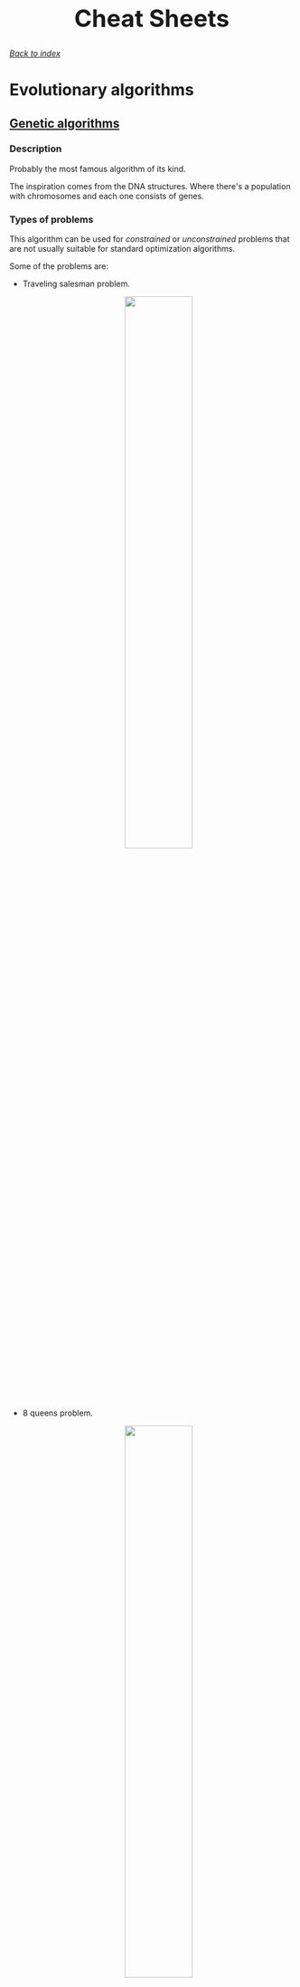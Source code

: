 <h1 align="center" style="font-size:3em">Cheat Sheets</h1>

###### [Back to index](https://github.com/LuisR-jpg/School/tree/master/Optimizaci%C3%B3n%20y%20Metaheur%C3%ADsticas%20II)

# Evolutionary algorithms

## [Genetic algorithms](https://github.com/LuisR-jpg/School/blob/master/Optimizaci%C3%B3n%20y%20Metaheur%C3%ADsticas%20II/Evolutionary%20Computing/Genetic%20Algorithms/2.%20Genetic%20Algorithms.pdf)

### Description

Probably the most famous algorithm of its kind.

The inspiration comes from the DNA structures. 
Where there's a population with chromosomes and each one consists of genes. 

### Types of problems

This algorithm can be used for *constrained* or *unconstrained* problems that are not usually suitable for standard optimization algorithms.

Some of the problems are:

- Traveling salesman problem.

    <div align = "center">
        <img width = "50%" src = "https://raw.githubusercontent.com/LuisR-jpg/School/ace1251133c78f82a528922269753d4ef6a8190e/Optimizaci%C3%B3n%20y%20Metaheur%C3%ADsticas%20II/data/TSP.jpg">
    </div>

- 8 queens problem.

    <div align = "center">
        <img width = "50%" src = "https://raw.githubusercontent.com/LuisR-jpg/School/master/Optimizaci%C3%B3n%20y%20Metaheur%C3%ADsticas%20II/data/Solutions8Queens.webp">
    </div>

### Representation

There are several alternatives:

- Binary representation.
    
    It's the original approach; the implementation is an array of bools.

- Integer representation.
    
    Integer array.

- Real representation.

    Array $x$ where each $x_i$ is a real number.

### Parent selection technique

- Roulette/Proportional selection

    We can think of a roulette that has one slice per chromosome of the population. The size of the slice varies depending on the fitnesses; the better it is, the wider its corresponding slice is. 

- Tournament selection

    Consists of choosing k random elements and selecting the fittest one.

### Crossover/Recombination 

The goal is to generate an offspring combining the parents' properties. There are different approaches depending on the representation.

#### Binary and integer representation

- 1 point crossover.

    Consists of choosing a random pivot point and the new individual will be generated with the left side of the first parent and the right side of the second.

- N points crossover.

    Same idea as 1 point crossover but several sections are used.

- Uniform crossover. 

    The new individual is created element by element, randomly picking values from one parent or the other.

#### Real valued representation

- Discrete reproduction.

    Same as uniform crossover. 

- Asymmetric reproduction.

    The offspring is generated with a weighted sum. 
    $$o_i = \alpha p_1 + (1 - \alpha) p_2$$
    Where $\alpha$ is a value between 0 and 1. 

### Mutation

The goal is to modify individuals in order to explore the search space. Some of the most used techniques are:

- Bitwise mutation.
    
    Consists of choosing 1 or more genes and changing their values.

- Random resetting. 

    Consists of randomly choosing 1 or more genes and reset their values.

- Uniform mutation.

    Consists of randomly choosing 1 or more genes and replace their values by a number within the constraints.

- Swap mutation.

    Used for the permutation representation and consists of selecting two genes and swapping their values.

### Pseudocode

<p align = "center">Genetic algorithm</p>

```
Parameters: 
    N -> Population size
    G -> Maximum number of generations
    Pr -> Reproduction probability
    Pm -> Mutation probability
Return: The elite individual

Begin 
    Create the initial population
    Calculate the population fitness
    Get the elite
    While the number of generations is less than G or a good solution hasn't been found
        Select the parents
        Apply crossover
        Apply mutation
        Calculate the population fitness
        Get the elite or include the elite in the population
    End while
End
```